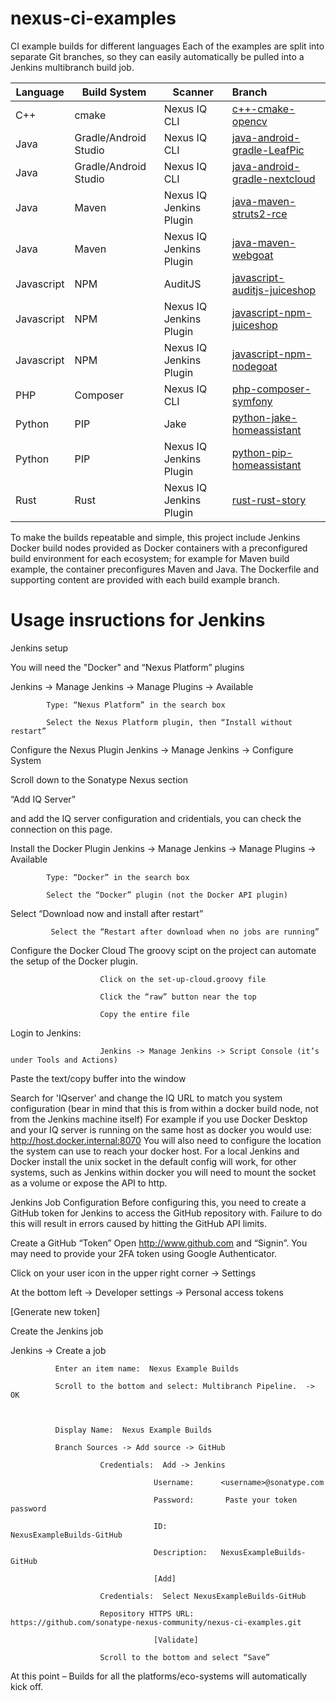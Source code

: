 # nexus-ci-examples
CI example builds for different languages
Each of the examples are split into separate Git branches, so they can easily automatically be pulled into a Jenkins multibranch build job.

|Language|Build System|Scanner|Branch|
|----|----|----|:----|
|C++|cmake|Nexus IQ CLI|[c++-cmake-opencv](../../tree/c++-cmake-opencv)|
|Java|Gradle/Android Studio|Nexus IQ CLI|[java-android-gradle-LeafPic](../../tree/java-android-gradle-LeafPic)|
|Java|Gradle/Android Studio|Nexus IQ CLI|[java-android-gradle-nextcloud](../../tree/java-android-gradle-nextcloud)|
|Java|Maven|Nexus IQ Jenkins Plugin|[java-maven-struts2-rce](../../tree/java-maven-struts2-rce)|
|Java|Maven|Nexus IQ Jenkins Plugin|[java-maven-webgoat](../../tree/java-maven-webgoat)|
|Javascript|NPM|AuditJS|[javascript-auditjs-juiceshop](../../tree/javascript-auditjs-juiceshop)|
|Javascript|NPM|Nexus IQ Jenkins Plugin|[javascript-npm-juiceshop](../../tree/javascript-npm-juiceshop)|
|Javascript|NPM|Nexus IQ Jenkins Plugin|[javascript-npm-nodegoat](../../tree/javascript-npm-nodegoat)|
|PHP|Composer|Nexus IQ CLI|[php-composer-symfony](../../tree/php-composer-symfony)|
|Python|PIP|Jake|[python-jake-homeassistant](../../tree/python-jake-homeassistant)|
|Python|PIP|Nexus IQ Jenkins Plugin|[python-pip-homeassistant](../../tree/python-pip-homeassistant)|
|Rust|Rust|Nexus IQ Jenkins Plugin|[rust-rust-story](../../tree/rust-rust-story)|

To make the builds repeatable and simple, this project include Jenkins Docker build nodes provided as Docker containers with a preconfigured build environment for each ecosystem; for example for Maven build example, the container preconfigures Maven and Java. The Dockerfile and supporting content are provided with each build example branch.

# Usage insructions for Jenkins
Jenkins setup

You will need the "Docker" and “Nexus Platform” plugins 

Jenkins -> Manage Jenkins -> Manage Plugins -> Available

            Type: “Nexus Platform” in the search box

            Select the Nexus Platform plugin, then “Install without restart”

Configure the Nexus Plugin
Jenkins -> Manage Jenkins -> Configure System

Scroll down to the Sonatype Nexus section

“Add IQ Server”

and add the IQ server configuration and cridentials, you can check the connection on this page.

Install the Docker Plugin
Jenkins -> Manage Jenkins -> Manage Plugins -> Available

            Type: “Docker” in the search box

            Select the “Docker” plugin (not the Docker API plugin)

Select “Download now and install after restart”

             Select the “Restart after download when no jobs are running”

Configure the Docker Cloud
The groovy scipt on the project can automate the setup of the Docker plugin.

                        Click on the set-up-cloud.groovy file

                        Click the “raw” button near the top

                        Copy the entire file

Login to Jenkins:

                        Jenkins -> Manage Jenkins -> Script Console (it’s under Tools and Actions)

Paste the text/copy buffer into the window

Search for 'IQserver' and change the IQ URL to match you system configuration (bear in mind that this is from within a docker build node, not from the Jenkins machine itself)
For example if you use Docker Desktop and your IQ server is running on the same host as docker you would use: http://host.docker.internal:8070
You will also need to configure the location the system can use to reach your docker host. For a local Jenkins and Docker install the unix socket in the default config will work, for other systems, such as Jenkins within docker you will need to mount the socket as a volume or expose the API to http.


Jenkins Job Configuration
Before configuring this, you need to create a GitHub token for Jenkins to access the GitHub repository with.  Failure to do this will result in errors caused by hitting the GitHub API limits.

Create a GitHub “Token”
Open http://www.github.com  and “Signin”.    You may need to provide your 2FA token using Google Authenticator.

Click on your user icon in the upper right corner -> Settings

At the bottom left -> Developer settings -> Personal access tokens

[Generate new token]


Create the Jenkins job

Jenkins -> Create a job

              Enter an item name:  Nexus Example Builds

              Scroll to the bottom and select: Multibranch Pipeline.  -> OK



              Display Name:  Nexus Example Builds

              Branch Sources -> Add source -> GitHub

                        Credentials:  Add -> Jenkins

                                    Username:      <username>@sonatype.com

                                    Password:       Paste your token password

                                    ID:                   NexusExampleBuilds-GitHub

                                    Description:   NexusExampleBuilds-GitHub

                                    [Add]

                        Credentials:  Select NexusExampleBuilds-GitHub

                        Repository HTTPS URL:  https://github.com/sonatype-nexus-community/nexus-ci-examples.git

                                    [Validate]

                        Scroll to the bottom and select “Save”



At this point – Builds for all the platforms/eco-systems will automatically kick off.

